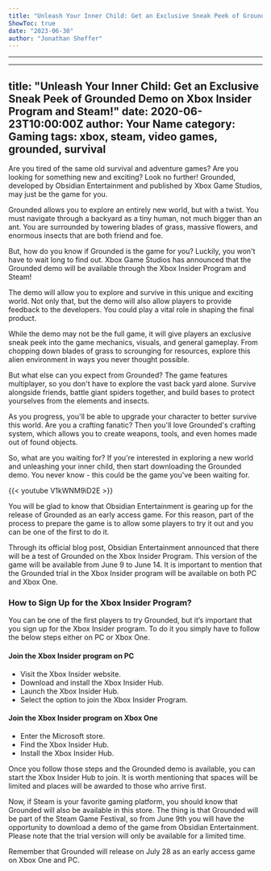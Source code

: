 ```yaml
---
title: "Unleash Your Inner Child: Get an Exclusive Sneak Peek of Grounded Demo on Xbox Insider Program and Steam!"
ShowToc: true 
date: "2023-06-30"
author: "Jonathan Sheffer"
---
```

*****
---
title: "Unleash Your Inner Child: Get an Exclusive Sneak Peek of Grounded Demo on Xbox Insider Program and Steam!"
date: 2020-06-23T10:00:00Z
author: Your Name
category: Gaming
tags: xbox, steam, video games, grounded, survival
---

Are you tired of the same old survival and adventure games? Are you looking for something new and exciting? Look no further! Grounded, developed by Obsidian Entertainment and published by Xbox Game Studios, may just be the game for you.

Grounded allows you to explore an entirely new world, but with a twist. You must navigate through a backyard as a tiny human, not much bigger than an ant. You are surrounded by towering blades of grass, massive flowers, and enormous insects that are both friend and foe.

But, how do you know if Grounded is the game for you? Luckily, you won't have to wait long to find out. Xbox Game Studios has announced that the Grounded demo will be available through the Xbox Insider Program and Steam!

The demo will allow you to explore and survive in this unique and exciting world. Not only that, but the demo will also allow players to provide feedback to the developers. You could play a vital role in shaping the final product.

While the demo may not be the full game, it will give players an exclusive sneak peek into the game mechanics, visuals, and general gameplay. From chopping down blades of grass to scrounging for resources, explore this alien environment in ways you never thought possible.

But what else can you expect from Grounded? The game features multiplayer, so you don't have to explore the vast back yard alone. Survive alongside friends, battle giant spiders together, and build bases to protect yourselves from the elements and insects.

As you progress, you'll be able to upgrade your character to better survive this world. Are you a crafting fanatic? Then you'll love Grounded's crafting system, which allows you to create weapons, tools, and even homes made out of found objects.

So, what are you waiting for? If you're interested in exploring a new world and unleashing your inner child, then start downloading the Grounded demo. You never know - this could be the game you've been waiting for.

{{< youtube V1kWNM9iD2E >}} 



You will be glad to know that Obsidian Entertainment is gearing up for the release of Grounded as an early access game. For this reason, part of the process to prepare the game is to allow some players to try it out and you can be one of the first to do it.
 
Through its official blog post, Obsidian Entertainment announced that there will be a test of Grounded on the Xbox Insider Program. This version of the game will be available from June 9 to June 14. It is important to mention that the Grounded trial in the Xbox Insider program will be available on both PC and Xbox One.
 
### How to Sign Up for the Xbox Insider Program?
 
You can be one of the first players to try Grounded, but it’s important that you sign up for the Xbox Insider program. To do it you simply have to follow the below steps either on PC or Xbox One.
 
#### Join the Xbox Insider program on PC
 
- Visit the Xbox Insider website.
 - Download and install the Xbox Insider Hub.
 - Launch the Xbox Insider Hub.
 - Select the option to join the Xbox Insider Program.

 
#### Join the Xbox Insider program on Xbox One
 
- Enter the Microsoft store.
 - Find the Xbox Insider Hub.
 - Install the Xbox Insider Hub.

 
Once you follow those steps and the Grounded demo is available, you can start the Xbox Insider Hub to join. It is worth mentioning that spaces will be limited and places will be awarded to those who arrive first.
 
Now, if Steam is your favorite gaming platform, you should know that Grounded will also be available in this store. The thing is that Grounded will be part of the Steam Game Festival, so from June 9th you will have the opportunity to download a demo of the game from Obsidian Entertainment. Please note that the trial version will only be available for a limited time.
 
Remember that Grounded will release on July 28 as an early access game on Xbox One and PC.




